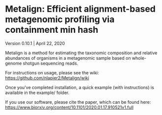 # Metalign: Efficient alignment-based metagenomic profiling via containment min hash

Version 0.10.1 | April 22, 2020 

Metalign is a method for estimating the taxonomic composition and relative abundances of organisms in a metagenomic sample based on whole-genome shotgun sequencing reads. 

For instructions on usage, please see the wiki: https://github.com/nlapier2/Metalign/wiki

Once you've completed installation, a quick example (with instructions) is available in the example/ folder.

If you use our software, please cite the paper, which can be found here: https://www.biorxiv.org/content/10.1101/2020.01.17.910521v1.full


